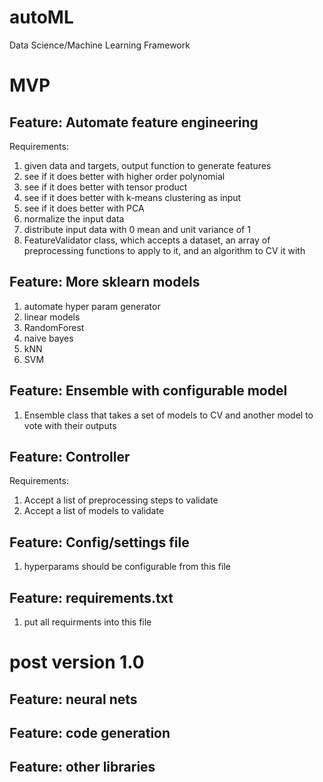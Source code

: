 # autoML
Data Science/Machine Learning Framework

# MVP

## Feature: Automate feature engineering
Requirements:
1. given data and targets, output function to generate features
2. see if it does better with higher order polynomial
3. see if it does better with tensor product
4. see if it does better with k-means clustering as input
5. see if it does better with PCA
6. normalize the input data
7. distribute input data with 0 mean and unit variance of 1
8. FeatureValidator class, which accepts a dataset,
   an array of preprocessing functions to apply to it, and an algorithm to CV it with

## Feature: More sklearn models
1. automate hyper param generator
2. linear models
3. RandomForest
4. naive bayes
5. kNN
6. SVM

## Feature: Ensemble with configurable model
1. Ensemble class that takes a set of models to CV and another model to vote with their outputs

## Feature: Controller
Requirements:
1. Accept a list of preprocessing steps to validate
2. Accept a list of models to validate

## Feature: Config/settings file
1. hyperparams should be configurable from this file

## Feature: requirements.txt
1. put all requirments into this file


# post version 1.0

## Feature: neural nets

## Feature: code generation

## Feature: other libraries
